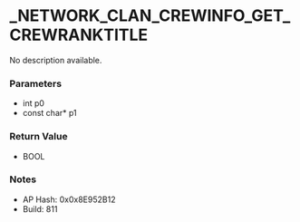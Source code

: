 # _NETWORK_CLAN_CREWINFO_GET_CREWRANKTITLE

No description available.

### Parameters
* int p0
* const char* p1

### Return Value
* BOOL

### Notes
* AP Hash: 0x0x8E952B12
* Build: 811

